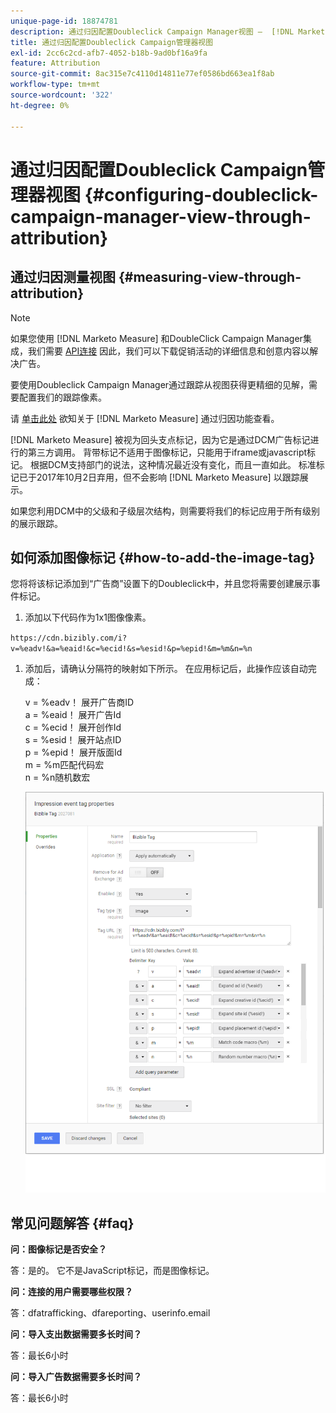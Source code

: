 ```yaml
---
unique-page-id: 18874781
description: 通过归因配置Doubleclick Campaign Manager视图 —  [!DNL Marketo Measure]  — 产品文档
title: 通过归因配置Doubleclick Campaign管理器视图
exl-id: 2cc6c2cd-afb7-4052-b18b-9ad0bf16a9fa
feature: Attribution
source-git-commit: 8ac315e7c4110d14811e77ef0586bd663ea1f8ab
workflow-type: tm+mt
source-wordcount: '322'
ht-degree: 0%

---
```


# 通过归因配置Doubleclick Campaign管理器视图 {#configuring-doubleclick-campaign-manager-view-through-attribution}

## 通过归因测量视图 {#measuring-view-through-attribution}

>[!NOTE]
>
>如果您使用 [!DNL Marketo Measure] 和DoubleClick Campaign Manager集成，我们需要 [API连接](/help/api-connections/utilizing-marketo-measures-api-connections/integrated-ad-platforms.md#how-to-connect-ad-platforms) 因此，我们可以下载促销活动的详细信息和创意内容以解决广告。

要使用Doubleclick Campaign Manager通过跟踪从视图获得更精细的见解，需要配置我们的跟踪像素。

请 [单击此处](/help/advanced-marketo-measure-features/view-through-attribution/marketo-measure-view-through-attribution-faq.md) 欲知关于 [!DNL Marketo Measure] 通过归因功能查看。

[!DNL Marketo Measure] 被视为回头支点标记，因为它是通过DCM广告标记进行的第三方调用。 背带标记不适用于图像标记，只能用于iframe或javascript标记。 根据DCM支持部门的说法，这种情况最近没有变化，而且一直如此。 标准标记已于2017年10月2日弃用，但不会影响 [!DNL Marketo Measure] 以跟踪展示。

如果您利用DCM中的父级和子级层次结构，则需要将我们的标记应用于所有级别的展示跟踪。

## 如何添加图像标记 {#how-to-add-the-image-tag}

您将将该标记添加到“广告商”设置下的Doubleclick中，并且您将需要创建展示事件标记。

1. 添加以下代码作为1x1图像像素。

`https://cdn.bizibly.com/i?v=%eadv!&a=%eaid!&c=%ecid!&s=%esid!&p=%epid!&m=%m&n=%n`

1. 添加后，请确认分隔符的映射如下所示。 在应用标记后，此操作应该自动完成：

   v = %eadv！ 展开广告商ID\
   a = %eaid！ 展开广告Id\
   c = %ecid！ 展开创作Id\
   s = %esid！ 展开站点ID\
   p = %epid！ 展开版面Id\
   m = %m匹配代码宏\
   n = %n随机数宏

   ![](assets/1.png)

## 常见问题解答 {#faq}

**问：图像标记是否安全？**

答：是的。 它不是JavaScript标记，而是图像标记。

**问：连接的用户需要哪些权限？**

答：dfatrafficking、dfareporting、userinfo.email

**问：导入支出数据需要多长时间？**

答：最长6小时

**问：导入广告数据需要多长时间？**

答：最长6小时
